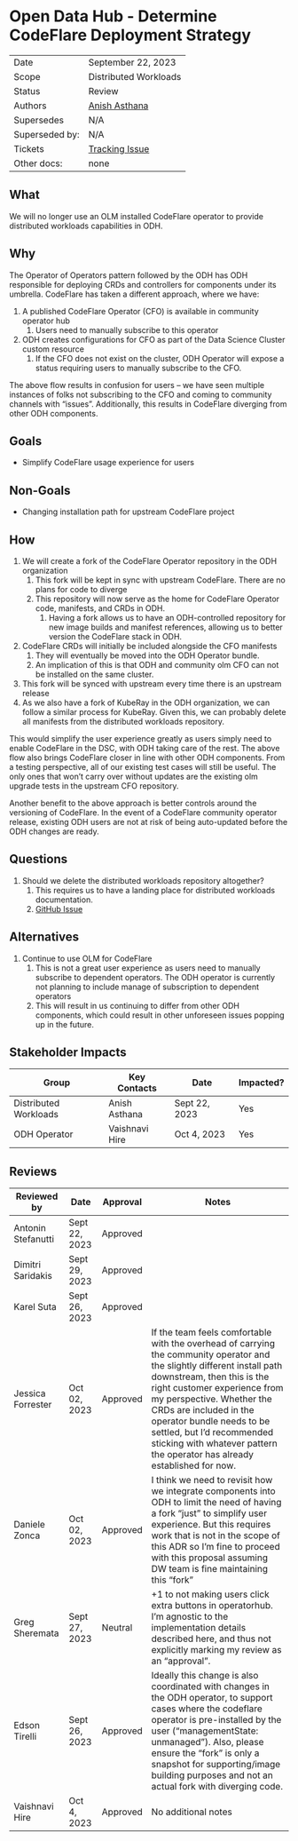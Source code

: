 # Open Data Hub - Determine CodeFlare Deployment Strategy

|                |                                                                                      |
| -------------- | ------------------------------------------------------------------------------------ |
| Date           | September 22, 2023                                                                   |
| Scope          | Distributed Workloads                                                                |
| Status         | Review                                                                               |
| Authors        | [Anish Asthana](@anishasthana)                                                       |
| Supersedes     | N/A                                                                                  |
| Superseded by: | N/A                                                                                  |
| Tickets        | [Tracking Issue](https://github.com/project-codeflare/codeflare-operator/issues/314) |
| Other docs:    | none                                                                                 |

## What

We will no longer use an OLM installed CodeFlare operator to provide distributed workloads capabilities in ODH.

## Why

The Operator of Operators pattern followed by the ODH has ODH responsible for deploying CRDs and controllers for components under its umbrella. CodeFlare has taken a different approach, where we have:

1. A published CodeFlare Operator (CFO) is available in community operator hub
    1. Users need to manually subscribe to this operator
2. ODH creates configurations for CFO as part of the Data Science Cluster custom resource
    1. If the CFO does not exist on the cluster, ODH Operator will expose a status requiring users to manually subscribe to the CFO.

The above flow results in confusion for users – we have seen multiple instances of folks not subscribing to the CFO and coming to community channels with “issues”. Additionally, this results in CodeFlare diverging from other ODH components.

## Goals

* Simplify CodeFlare usage experience for users

## Non-Goals

* Changing installation path for upstream CodeFlare project

## How

1. We will create a fork of the CodeFlare Operator repository in the ODH organization
   1. This fork will be kept in sync with upstream CodeFlare. There are no plans for code to diverge
   2. This repository will now serve as the home for CodeFlare Operator code, manifests, and CRDs in ODH.
      1. Having a fork allows us to have an ODH-controlled repository for new image builds and manifest references, allowing us to better version the CodeFlare stack in ODH.
2. CodeFlare CRDs will initially be included alongside the CFO manifests
   1. They will eventually be moved into the ODH Operator bundle.
   2. An implication of this is that ODH and community olm CFO can not be installed on the same cluster.
3. This fork will be synced with upstream every time there is an upstream release
4. As we also have a fork of KubeRay in the ODH organization, we can follow a similar process for KubeRay. Given this, we can probably delete all manifests from the distributed workloads repository.

This would simplify the user experience greatly as users simply need to enable CodeFlare in the DSC, with ODH taking care of the rest. The above flow also brings CodeFlare closer in line with other ODH components. From a testing perspective, all of our existing test cases will still be useful. The only ones that won’t carry over without updates are the existing olm upgrade tests in the upstream CFO repository.

Another benefit to the above approach is better controls around the versioning of CodeFlare. In the event of a CodeFlare community operator release, existing ODH users are not at risk of being auto-updated before the ODH changes are ready.

## Questions

1. Should we delete the distributed workloads repository altogether?
    1. This requires us to have a landing place for distributed workloads documentation.
    2. [GitHub Issue](https://github.com/red-hat-data-services/distributed-workloads/issues/25)

## Alternatives

1. Continue to use OLM for CodeFlare
    1. This is not a great user experience as users need to manually subscribe to dependent operators. The ODH operator is currently not planning to include manage of subscription to dependent operators
    2. This will result in us continuing to differ from other ODH components, which could result in other unforeseen issues popping up in the future.

## Stakeholder Impacts

| Group                 | Key Contacts   | Date          | Impacted? |
| --------------------- | -------------- | ------------- | --------- |
| Distributed Workloads | Anish Asthana  | Sept 22, 2023 | Yes       |
| ODH Operator          | Vaishnavi Hire | Oct 4, 2023   | Yes       |

## Reviews

| Reviewed by        | Date          | Approval | Notes                                                                                                                                                                                                                                                                                                                                                                             |
| ------------------ | ------------- | -------- | --------------------------------------------------------------------------------------------------------------------------------------------------------------------------------------------------------------------------------------------------------------------------------------------------------------------------------------------------------------------------------- |
| Antonin Stefanutti | Sept 22, 2023 | Approved |                                                                                                                                                                                                                                                                                                                                                                                   |
| Dimitri Saridakis  | Sept 29, 2023 | Approved |                                                                                                                                                                                                                                                                                                                                                                                   |
| Karel Suta         | Sept 26, 2023 | Approved |                                                                                                                                                                                                                                                                                                                                                                                   |
| Jessica Forrester  | Oct 02, 2023  | Approved | If the team feels comfortable with the overhead of carrying the community operator and the slightly different install path downstream, then this is the right customer experience from my perspective. Whether the CRDs are included in the operator bundle needs to be settled, but I’d recommended sticking with whatever pattern the operator has already established for now. |
| Daniele Zonca      | Oct 02, 2023  | Approved | I think we need to revisit how we integrate components into ODH to limit the need of having a fork “just” to simplify user experience. But this requires work that is not in the scope of this ADR so I’m fine to proceed with this proposal assuming DW team is fine maintaining this “fork”                                                                                     |
| Greg Sheremata     | Sept 27, 2023 | Neutral  | +1 to not making users click extra buttons in operatorhub. I’m agnostic to the implementation details described here, and thus not explicitly marking my review as an “approval”.                                                                                                                                                                                                 |
| Edson Tirelli      | Sept 26, 2023 | Approved | Ideally this change is also coordinated with changes in the ODH operator, to support cases where the codeflare operator is pre-installed by the user (“managementState: unmanaged”). Also, please ensure the “fork” is only a snapshot for supporting/image building purposes and not an actual fork with diverging code.                                                         |
| Vaishnavi Hire     | Oct 4, 2023   | Approved | No additional notes                                                                                                                                                                                                                                                                                                                                                               |
